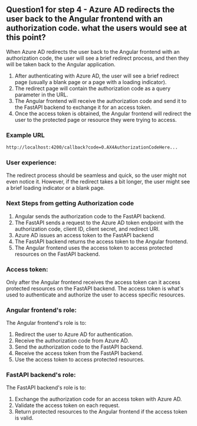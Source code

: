 ## Question1 for step 4 - Azure AD redirects the user back to the Angular frontend with an authorization code. what the users would see at this point?

When Azure AD redirects the user back to the Angular frontend with an authorization code, the user will see a brief redirect process, and then they will be taken back to the Angular application.

1. After authenticating with Azure AD, the user will see a brief redirect page (usually a blank page or a page with a loading indicator).
2. The redirect page will contain the authorization code as a query parameter in the URL.
3. The Angular frontend will receive the authorization code and send it to the FastAPI backend to exchange it for an access token.
4. Once the access token is obtained, the Angular frontend will redirect the user to the protected page or resource they were trying to access.


### Example URL
```markdown
http://localhost:4200/callback?code=0.AX4AuthorizationCodeHere...
```

### User experience:
The redirect process should be seamless and quick, so the user might not even notice it. However, if the redirect takes a bit longer, the user might see a brief loading indicator or a blank page.


### Next Steps from getting Authorization code
1. Angular sends the authorization code to the FastAPI backend.
2. The FastAPI sends a request to the Azure AD token endpoint with the authorization code, client ID, client secret, and redirect URI.
3. Azure AD issues an access token to the FastAPI backend
4. The FastAPI backend returns the access token to the Angular frontend.
5. The Angular frontend uses the access token to access protected resources on the FastAPI backend.


### Access token:
Only after the Angular frontend receives the access token can it access protected resources on the FastAPI backend. The access token is what's used to authenticate and authorize the user to access specific resources.

### Angular frontend's role:
The Angular frontend's role is to:
1. Redirect the user to Azure AD for authentication.
2. Receive the authorization code from Azure AD.
3. Send the authorization code to the FastAPI backend.
4. Receive the access token from the FastAPI backend.
5. Use the access token to access protected resources.

### FastAPI backend's role:
The FastAPI backend's role is to:
1. Exchange the authorization code for an access token with Azure AD.
2. Validate the access token on each request.
3. Return protected resources to the Angular frontend if the access token is valid.